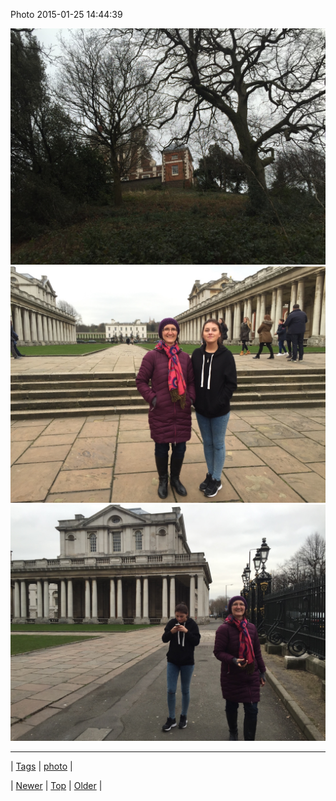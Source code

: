 <!--
title: Photo 2015-01-25 14
date: 2020-06-28T15:27:00.063Z
tags: photo
-->


Photo 2015-01-25 14:44:39

![](109103659607-0.jpg)
![](109103659607-1.jpg)
![](109103659607-2.jpg)

<!--BOTTOM-POST-NAVIGATION-->
---

| [Tags](tags.md) | [photo](tag-photo.md) |

| [Newer](109016175739.md) | [Top](index.md) | [Older](109124782694.md) |